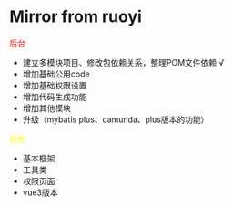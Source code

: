 # Mirror from ruoyi

<font color="red">后台</font>
* 建立多模块项目、修改包依赖关系，整理POM文件依赖          √
* 增加基础公用code
* 增加基础权限设置
* 增加代码生成功能
* 增加其他模块
* 升级（mybatis plus、camunda、plus版本的功能）

<font color="yellow">前台</font>
* 基本框架
* 工具类
* 权限页面
* vue3版本